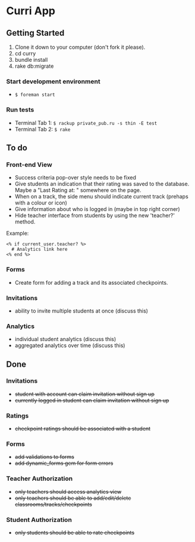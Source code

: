 # Curri App

## Getting Started

1. Clone it down to your computer (don't fork it please).
2. cd curry
3. bundle install
4. rake db:migrate

### Start development environment
- `$ foreman start`

### Run tests
- Terminal Tab 1: `$ rackup private_pub.ru -s thin -E test`
- Terminal Tab 2: `$ rake`

## To do

### Front-end View
- Success criteria pop-over style needs to be fixed
- Give students an indication that their rating was saved to the database. Maybe a "Last Rating at: <time>" somewhere on the page.
- When on a track, the side menu should indicate current track (prehaps with a colour or icon)
- Give information about who is logged in (maybe in top right corner)
- Hide teacher interface from students by using the new 'teacher?' method.

Example:

```
<% if current_user.teacher? %>
  # Analytics link here
<% end %>
```

### Forms
- Create form for adding a track and its associated checkpoints.

### Invitations
- ability to invite multiple students at once (discuss this)

### Analytics
- individual student analytics (discuss this)
- aggregated analytics over time (discuss this)

## Done

### Invitations
- ~~student with account can claim invitation without sign up~~
- ~~currently logged in student can claim invitation without sign up~~

### Ratings
- ~~checkpoint ratings should be associated with a student~~

### Forms
- ~~add validations to forms~~
- ~~add dynamic_forms gem for form errors~~

### Teacher Authorization
- ~~only teachers should access analytics view~~
- ~~only teachers should be able to add/edit/delete classrooms/tracks/checkpoints~~

### Student Authorization
- ~~only students should be able to rate checkpoints~~
